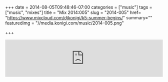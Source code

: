 +++
date = 2014-08-05T09:48:46-07:00
categories = ["music"]
tags = ["music", "mixes"]
title = "Mix 2014:005"
slug = "2014-005"
href= "https://www.mixcloud.com/djkonigi/k5-summer-begins/"
summary=""
featuredimg = "//media.konigi.com/music/2014-005.png"

+++

<div class="mix"><div class="embed" >
<iframe width="100%" height="120" src="https://www.mixcloud.com/widget/iframe/?hide_cover=1&light=1&feed=%2Fdjkonigi%2Fk5-summer-begins%2F" frameborder="0" ></iframe>
</div></div>
